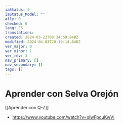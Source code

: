 ```yaml
---
iaStatus: 0
iaStatus_Model: ""
a11y: 0
checked: 0
lang: ES
translations: 
created: 2024-03-22T00:34:59.848Z
modified: 2024-04-03T20:19:14.848Z
ver_major: 0
ver_minor: 1
ver_rev: 3
nav_primary: []
nav_secondary: []
tags: []
---
```

# Aprender con Selva Orejón

[[Aprender con Q-Z]]

* https://www.youtube.com/watch?v=oIwFpcuKwVI
